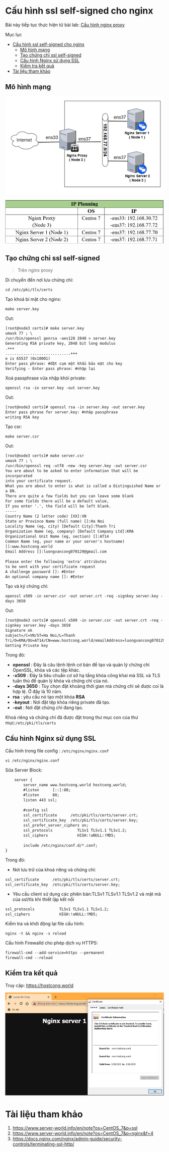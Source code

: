 # Cấu hình ssl self-signed cho nginx


Bài này tiếp tục thực hiện từ bài lab: [Cấu hình nginx proxy](./nginx-proxy-2.md)

Mục lục

- [Cấu hình ssl self-signed cho nginx](#cấu-hình-ssl-self-signed-cho-nginx)
  - [Mô hình mạng](#mô-hình-mạng)
  - [Tạo chứng chỉ ssl self-signed](#tạo-chứng-chỉ-ssl-self-signed)
  - [Cấu hình Nginx sử dụng SSL](#cấu-hình-nginx-sử-dụng-ssl)
  - [Kiểm tra kết quả](#kiểm-tra-kết-quả)
- [Tài liệu tham khảo](#tài-liệu-tham-khảo)


## Mô hình mạng

![](./../NTP/image/nginxproxynginx.png)

![](./../NTP/image/ipnginxfornginx.png)

## Tạo chứng chỉ ssl self-signed

> Trên nginx proxy

Di chuyển đến nơi lưu chứng chỉ:
```
cd /etc/pki/tls/certs
```

Tạo khoá bí mật cho nginx:
```
make server.key
```
Out:
```
[root@node3 certs]# make server.key
umask 77 ; \
/usr/bin/openssl genrsa -aes128 2048 > server.key
Generating RSA private key, 2048 bit long modulus
.+++
.............................+++
e is 65537 (0x10001)
Enter pass phrase: #đặt cụm mật khẩu bảo mật cho key
Verifying - Enter pass phrase: #nhập lại
```

Xoá  passphrase vừa nhập khỏi private:
```
openssl rsa -in server.key -out server.key
```

Out:
```
[root@node3 certs]# openssl rsa -in server.key -out server.key
Enter pass phrase for server.key: #nhâp passphrase
writing RSA key
```

Tạo csr:
```
make server.csr
```

Out:
```
[root@node3 certs]# make server.csr
umask 77 ; \
/usr/bin/openssl req -utf8 -new -key server.key -out server.csr
You are about to be asked to enter information that will be incorporated
into your certificate request.
What you are about to enter is what is called a Distinguished Name or a DN.
There are quite a few fields but you can leave some blank
For some fields there will be a default value,
If you enter '.', the field will be left blank.
-----
Country Name (2 letter code) [XX]:VN 
State or Province Name (full name) []:Ha Noi
Locality Name (eg, city) [Default City]:Thanh Tri
Organization Name (eg, company) [Default Company Ltd]:KMA
Organizational Unit Name (eg, section) []:AT14
Common Name (eg, your name or your server's hostname) []:www.hostcong.world
Email Address []:luongvancong070129@gmail.com

Please enter the following 'extra' attributes
to be sent with your certificate request
A challenge password []: #Enter
An optional company name []: #Enter
```
Tạo và ký chứng chỉ:
```
openssl x509 -in server.csr -out server.crt -req -signkey server.key -days 3650
```

Out:
```
[root@node3 certs]# openssl x509 -in server.csr -out server.crt -req -signkey server.key -days 3650
Signature ok
subject=/C=VN/ST=Ha Noi/L=Thanh Tri/O=KMA/OU=AT14/CN=www.hostcong.world/emailAddress=luongvancong070129@gmail.com
Getting Private key
```

Trong đó:
- **openssl** : Đây là câu lệnh lệnh cơ bản để tạo và quản lý chứng chỉ OpenSSL, khóa và các tệp khác.
- **-x509** : Đây là tiêu chuẩn cơ sở hạ tầng khóa công khai mà SSL và TLS tuân thủ để quản lý khóa và chứng chỉ của nó.
- **-days 3650** : Tùy chọn đặt khoảng thời gian mà chứng chỉ sẽ được coi là hợp lệ. Ở đây là 10 năm.
- **rsa** :  yêu cầu nó tạo một khóa **RSA**
- **-keyout** : Nơi đặt tệp khóa riêng private đã tạo.
- **-out** : Nơi đặt chứng chỉ đang tạo.


Khoá riêng và chứng chỉ đã được đặt trong thư mục con của thư mục:`/etc/pki/tls/certs`

## Cấu hình Nginx sử dụng SSL

Cấu hình trong file config : `/etc/nginx/nginx.conf`

```
vi /etc/nginx/nginx.conf
```

Sửa Server Block:
```
    server {
        server_name www.hostcong.world hostcong.world;
        #listen      [::]:80;
        #listen      80;
        listen 443 ssl;

        #config ssl
        ssl_certificate      /etc/pki/tls/certs/server.crt;
        ssl_certificate_key  /etc/pki/tls/certs/server.key;
        ssl_prefer_server_ciphers on;
        ssl_protocols           TLSv1 TLSv1.1 TLSv1.2;
        ssl_ciphers             HIGH:!aNULL:!MD5;

        include /etc/nginx/conf.d/*.conf;
}
```
Trong đó:
- Nơi lưu trữ của khoá riêng và chứng chỉ:
``` 
ssl_certificate      /etc/pki/tls/certs/server.crt;
ssl_certificate_key  /etc/pki/tls/certs/server.key;
```
- Yêu cầu client sử dụng các phiên bản:TLSv1 TLSv1.1 TLSv1.2 và mật mã của ssl/tls khi thiết lập kết nối
```
ssl_protocols           TLSv1 TLSv1.1 TLSv1.2;
ssl_ciphers             HIGH:!aNULL:!MD5;
```

Kiểm tra và khởi động lại file cấu hình:
```
nginx -t && nginx -s reload
```

Cấu hình Firewalld cho phép dịch vụ HTTPS:
```
firewall-cmd --add-service=https --permanent
firewall-cmd --reload
```

## Kiểm tra kết quả
Truy cập: https://hostcong.world

![](./image/kqssl.png)


# Tài liệu tham khảo
1. https://www.server-world.info/en/note?os=CentOS_7&p=ssl
2. https://www.server-world.info/en/note?os=CentOS_7&p=nginx&f=4
3. https://docs.nginx.com/nginx/admin-guide/security-controls/terminating-ssl-http/
